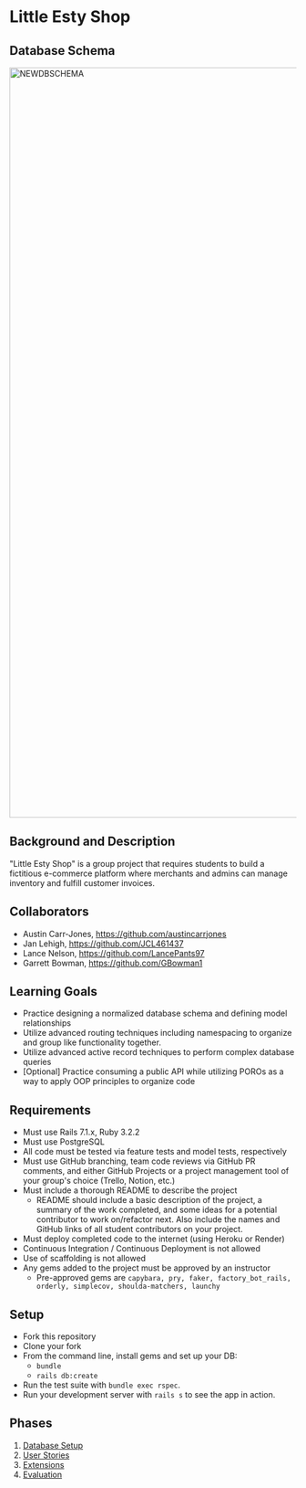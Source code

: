 # Little Esty Shop

## Database Schema
<img width="1314" alt="NEWDBSCHEMA" src="https://github.com/JCL461437/little-shop-7/assets/74687494/35d2668f-755b-48cf-941d-9e2a13117917">

## Background and Description

"Little Esty Shop" is a group project that requires students to build a fictitious e-commerce platform where merchants and admins can manage inventory and fulfill customer invoices.

## Collaborators 
- Austin Carr-Jones, https://github.com/austincarrjones
- Jan Lehigh, https://github.com/JCL461437
- Lance Nelson, https://github.com/LancePants97
- Garrett Bowman, https://github.com/GBowman1

## Learning Goals
- Practice designing a normalized database schema and defining model relationships
- Utilize advanced routing techniques including namespacing to organize and group like functionality together.
- Utilize advanced active record techniques to perform complex database queries
- [Optional] Practice consuming a public API while utilizing POROs as a way to apply OOP principles to organize code

## Requirements
- Must use Rails 7.1.x, Ruby 3.2.2
- Must use PostgreSQL
- All code must be tested via feature tests and model tests, respectively
- Must use GitHub branching, team code reviews via GitHub PR comments, and either GitHub Projects or a project management tool of your group's choice (Trello, Notion, etc.)
- Must include a thorough README to describe the project
   - README should include a basic description of the project, a summary of the work completed, and some ideas for a potential contributor to work on/refactor next. Also include the names and GitHub links of all student contributors on your project. 
- Must deploy completed code to the internet (using Heroku or Render)
- Continuous Integration / Continuous Deployment is not allowed
- Use of scaffolding is not allowed
- Any gems added to the project must be approved by an instructor
  - Pre-approved gems are `capybara, pry, faker, factory_bot_rails, orderly, simplecov, shoulda-matchers, launchy`

## Setup

* Fork this repository
* Clone your fork
* From the command line, install gems and set up your DB:
    * `bundle`
    * `rails db:create`
* Run the test suite with `bundle exec rspec`.
* Run your development server with `rails s` to see the app in action.

## Phases

1. [Database Setup](./doc/db_setup.md)
1. [User Stories](./doc/user_stories.md)
1. [Extensions](./doc/extensions.md)
1. [Evaluation](./doc/evaluation.md)
